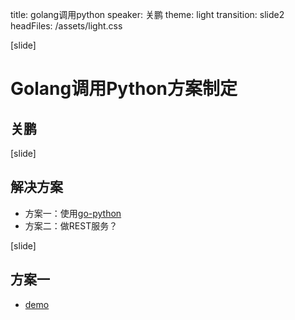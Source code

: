 title: golang调用python
speaker: 关鹏
theme: light
transition: slide2
headFiles: /assets/light.css

[slide]

# Golang调用Python方案制定
## 关鹏

[slide]

## 解决方案

- 方案一：使用[go-python](https://github.com/sbinet/go-python)
- 方案二：做REST服务？

[slide]

## 方案一

- [demo](http://forster.site/2017-09-14-golang%E8%B0%83%E7%94%A8python.html)
